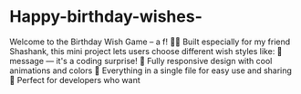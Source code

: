 # Happy-birthday-wishes-
 Welcome to the Birthday Wish Game – a f!  👨‍💻 Built especially for my friend Shashank, this mini project lets users choose different wish styles like:  🎉 message — it's a coding surprise! 🎨 Fully responsive design with cool animations and colors 📁 Everything in a single file for easy use and sharing 🧁 Perfect for developers who want
